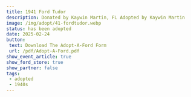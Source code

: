 ```yaml
---
title: 1941 Ford Tudor
description: Donated by Kaywin Martin, FL Adopted by Kaywin Martin
image: /img/adopt/41-fordtudor.webp
status: has been adopted
date: 2025-02-24
button: 
 text: Download The Adopt-A-Ford Form
 url: /pdf/Adopt-A-Ford.pdf
show_event_article: true
show_ford_store: true
show_partner: false
tags: 
 - adopted
 - 1940s
---
```


